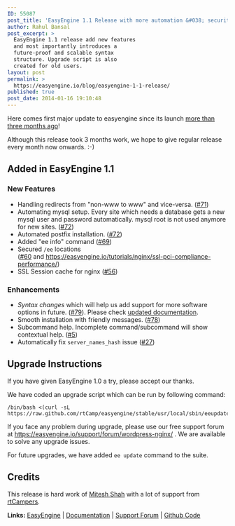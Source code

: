 ```yaml
---
ID: 55087
post_title: 'EasyEngine 1.1 Release with more automation &#038; security'
author: Rahul Bansal
post_excerpt: >
  EasyEngine 1.1 release add new features
  and most importantly introduces a
  future-proof and scalable syntax
  structure. Upgrade script is also
  created for old users.
layout: post
permalink: >
  https://easyengine.io/blog/easyengine-1-1-release/
published: true
post_date: 2014-01-16 19:10:48
---
```

Here comes first major update to easyengine since its launch <a href="https://easyengine.io/easyengine-easy-wordpress-nginx/">more than three months ago</a>!

Although this release took 3 months work, we hope to give regular release every month now onwards. :-)
<h2>Added in EasyEngine 1.1</h2>
<h3>New Features</h3>
<ul>
	<li>Handling redirects from "non-www to www" and vice-versa. (<a title="www and non-www handling" href="https://github.com/rtCamp/easyengine/issues/71">#71</a>)</li>
	<li>Automating mysql setup. Every site which needs a database gets a new mysql user and password automatically. mysql root is not used anymore for new sites. (<a title="More automation for system installation" href="https://github.com/rtCamp/easyengine/issues/72">#72</a>)</li>
	<li>Automated postfix installation. (<a title="More automation for system installation" href="https://github.com/rtCamp/easyengine/issues/72">#72</a>)</li>
	<li>Added "ee info" command (<a title="ee info command" href="https://github.com/rtCamp/easyengine/issues/69">#69</a>)</li>
	<li>Secured <code>/ee</code> locations (<a title="Protect EE Shared Locations" href="https://github.com/rtCamp/easyengine/issues/60">#60</a> and <a href="https://easyengine.io/tutorials/nginx/ssl-pci-compliance-performance/">https://easyengine.io/tutorials/nginx/ssl-pci-compliance-performance/</a>)</li>
	<li>SSL Session cache for nginx (<a title="SSL Session Cache" href="https://github.com/rtCamp/easyengine/issues/56">#56</a>)</li>
</ul>
<h3>Enhancements</h3>
<ul>
	<li><em>Syntax changes</em> which will help us add support for more software options in future. (<a title="Syntax Changes" href="https://github.com/rtCamp/easyengine/issues/79">#79</a>). Please check <a href="https://easyengine.io/easyengine/docs/commands/site/create/">updated documentation</a>.</li>
	<li>Smooth installation with friendly messages. (<a title="Installer tweaks" href="https://github.com/rtCamp/easyengine/issues/78">#78</a>)</li>
	<li>Subcommand help. Incomplete command/subcommand will show contextual help. (<a title="Subcommand help" href="https://github.com/rtCamp/easyengine/issues/5">#5</a>)</li>
	<li>Automatically fix <code>server_names_hash</code> issue (<a title="On default installation of nginx, the variable server_names_hash is commented which is giving this error" href="https://github.com/rtCamp/easyengine/issues/27">#27</a>)</li>
</ul>
<h2>Upgrade Instructions</h2>
If you have given EasyEngine 1.0 a try, please accept our thanks.

We have coded an upgrade script which can be run by following command:
<pre><code>/bin/bash &lt;(curl -sL https://raw.github.com/rtCamp/easyengine/stable/usr/local/sbin/eeupdate)
</code></pre>
If you face any problem during upgrade, please use our free support forum at <a href="https://easyengine.io/support/forum/wordpress-nginx/">https://easyengine.io/support/forum/wordpress-nginx/</a> . We are available to solve any upgrade issues.

For future upgrades, we have added <code>ee update</code> command to the suite.
<h2>Credits</h2>
This release is hard work of <a href="https://plus.google.com/+MiteshShah/">Mitesh Shah</a> with a lot of support from <a href="http://rtcamp.com/about/rtcampers/">rtCampers</a>.

<strong>Links:</strong> <a href="https://easyengine.io/easyengine/">EasyEngine</a> | <a href="https://easyengine.io/easyengine/docs/">Documentation</a> | <a href="https://easyengine.io/support/forum/wordpress-nginx/">Support Forum</a> | <a href="https://github.com/rtCamp/easyengine/">Github Code</a>